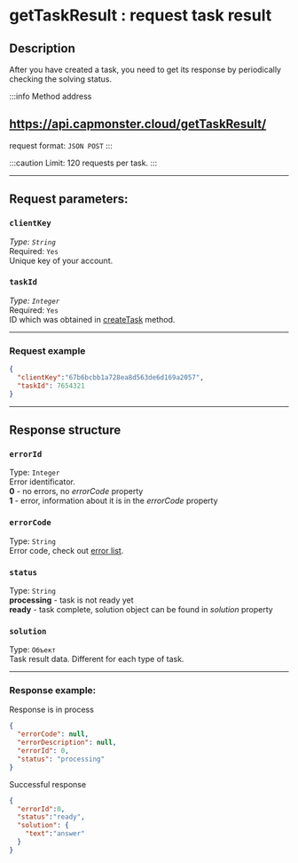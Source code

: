 ﻿---
sidebar_position: 1
sidebar_label: getTaskResult
---

# getTaskResult : request task result
## **Description**
After you have created a task, you need to get its response by periodically checking the solving status.

:::info Method address

## <https://api.capmonster.cloud/getTaskResult/> 

request format: `JSON POST`
:::

<!-- Адрес метода: <https://api.capmonster.cloud/getTaskResult/>
Формат запроса: JSON POST -->

:::caution
Limit: 120 requests per task.
:::

---

## **Request parameters:**

### `clientKey`
_Type: `String` <br />_
Required: `Yes`<br />
Unique key of your account.

### `taskId`
_Type: `Integer` <br />_
Required: `Yes`<br />
ID which was obtained in [createTask](./create-task) method.


<!-- |**Параметр**|**Тип**|**Обязательный**|**Значение**|
| :-: | :-: | :-: | :-: |
|clientKey|String|Да|Уникальный ключ вашей учетной записи|
|taskId|Integer|Да|Идентификатор задания полученный в методе [createTask](https://capmonster.atlassian.net/wiki/spaces/APIS/pages/425989/createTask)| -->
---
### **Request example**

```json
{
  "clientKey":"67b6bcbb1a728ea8d563de6d169a2057",
  "taskId": 7654321
}
```
--- 
## **Response structure**

### `errorId`
Type: `Integer` <br />
Error identificator.<br />**0** - no errors, no *errorCode* property<br />**1** - error, information about it is in the *errorCode* property

### `errorCode`
Type: `String` <br />
Error code, check out [error list](../api-errors).

### `status`
Type: `String` <br />
**processing** -  task is not ready yet<br />**ready** - task complete, solution object can be found in *solution* property

### `solution`
Type: `Объект` <br />
Task result data. Different for each type of task.

<!-- |**Свойство**|**Тип**|**Значение**|
| :-: | :-: | :-: |
|errorId|Integer|Идентификатор ошибки.<br />**0** - ошибок нет, свойство *errorCode* отсутствует<br />**1** - ошибка, информация о ней находится в свойстве *errorCode*|
|errorCode|String|Код ошибки. См. [глоссарий ошибок](https://capmonster.atlassian.net/wiki/spaces/APIS/pages/295310).|
|status|String|**processing** - задача в процессе выполнения<br />**ready** - задача выполнена, решение находится в свойстве *solution*|
|solution|Объект|Информация о решении задачи. Каждый тип задачи имеет разный формат.| -->
---
### **Response example:**

Response is in process

```json
{
  "errorCode": null,
  "errorDescription": null,
  "errorId": 0,
  "status": "processing"
}
```

<!-- |<p>{</p><p>`    `"errorCode": "null",</p><p>`    `"errorDescription": "null",</p><p>`    `"errorId": 0,</p><p>`    `"status": "processing",</p><p>}</p>|
| :- | -->

Successful response

```json
{
  "errorId":0,
  "status":"ready",
  "solution": {
    "text":"answer"
  }
}
```
